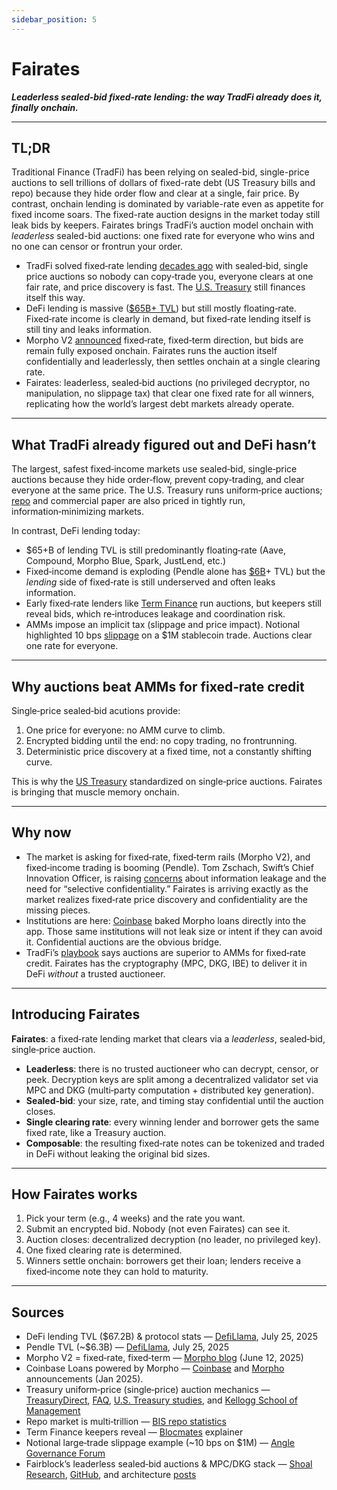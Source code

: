 ```yaml
---
sidebar_position: 5
---
```


# Fairates

***Leaderless sealed‑bid fixed‑rate lending: the way TradFi already does it, finally onchain.***

---

## TL;DR

Traditional Finance (TradFi) has been relying on sealed-bid, single-price auctions to sell trillions of dollars of fixed-rate debt (US Treasury bills and repo) because they hide order flow and clear at a single, fair price. By contrast, onchain lending is dominated by variable-rate even as appetite for fixed income soars. The fixed-rate auction designs in the market today still leak bids by keepers. Fairates brings TradFi’s auction model onchain with *leaderless* sealed-bid auctions: one fixed rate for everyone who wins and no one can censor or frontrun your order. 

- TradFi solved fixed‑rate lending [decades ago](https://home.treasury.gov/system/files/136/archive-documents/upas.pdf) with sealed‑bid, single price auctions so nobody can copy‑trade you, everyone clears at one fair rate, and price discovery is fast. The [U.S. Treasury](https://www.treasurydirect.gov/auctions/how-auctions-work/) still finances itself this way.
- DeFi lending is massive ([$65B+ TVL](https://defillama.com/protocols/lending)) but still mostly floating‑rate. Fixed‑rate income is clearly in demand, but fixed‑rate lending itself is still tiny and leaks information.
- Morpho V2 [announced](https://morpho.org/blog/morpho-v2-liberating-the-potential-of-onchain-loans/) fixed‑rate, fixed‑term direction, but bids are remain fully exposed onchain. Fairates runs the auction itself confidentially and leaderlessly, then settles onchain at a single clearing rate.
- Fairates: leaderless, sealed‑bid auctions (no privileged decryptor, no manipulation, no slippage tax) that clear one fixed rate for all winners, replicating how the world’s largest debt markets already operate.

---

## What TradFi already figured out and DeFi hasn’t

The largest, safest fixed‑income markets use sealed‑bid, single‑price auctions because they hide order‑flow, prevent copy‑trading, and clear everyone at the same price. The U.S. Treasury runs uniform‑price auctions; [repo](https://www.bis.org/publ/cgfs59.pdf) and commercial paper are also priced in tightly run, information‑minimizing markets.

In contrast, DeFi lending today:

- $65+B of lending TVL is still predominantly floating‑rate (Aave, Compound, Morpho Blue, Spark, JustLend, etc.)
- Fixed‑income demand is exploding (Pendle alone has [$6B](https://defillama.com/protocol/pendle)+ TVL) but the *lending* side of fixed‑rate is still underserved and often leaks information.
- Early fixed‑rate lenders like [Term Finance](https://www.blocmates.com/articles/term-finance-introducing-collateralized-fixed-rate-auctions-on-chain) run auctions, but keepers still reveal bids, which re‑introduces leakage and coordination risk.
- AMMs impose an implicit tax (slippage and price impact). Notional highlighted 10 bps [slippage](https://gov.angle.money/t/new-yield-strategy-fixed-rate-lending-on-notional-finance/285) on a $1M stablecoin trade. Auctions clear one rate for everyone.

---

## Why auctions beat AMMs for fixed‑rate credit

Single‑price sealed‑bid acutions provide:

1. One price for everyone: no AMM curve to climb.
2. Encrypted bidding until the end: no copy trading, no frontrunning.
3. Deterministic price discovery at a fixed time, not a constantly shifting curve.

This is why the [US Treasury](https://www.treasurydirect.gov/auctions/how-auctions-work/) standardized on single‑price auctions. Fairates is bringing that muscle memory onchain.

---

## Why now

- The market is asking for fixed‑rate, fixed‑term rails (Morpho V2), and fixed‑income trading is booming (Pendle). Tom Zschach, Swift’s Chief Innovation Officer, is raising [concerns](https://www.linkedin.com/feed/update/urn:li:activity:7354149262349271040/) about information leakage and the need for “selective confidentiality.” Fairates is arriving exactly as the market realizes fixed‑rate price discovery and confidentiality are the missing pieces.
- Institutions are here: [Coinbase](https://www.coinbase.com/en-ca/blog/now-get-a-USDC-loan-without-selling-your-bitcoin) baked Morpho loans directly into the app. Those same institutions will not leak size or intent if they can avoid it. Confidential auctions are the obvious bridge.
- TradFi’s [playbook](https://home.treasury.gov/system/files/136/archive-documents/upas.pdf) says auctions are superior to AMMs for fixed‑rate credit. Fairates has the cryptography (MPC, DKG, IBE) to deliver it in DeFi *without* a trusted auctioneer.

---

## Introducing Fairates

**Fairates**: a fixed‑rate lending market that clears via a *leaderless*, sealed‑bid, single‑price auction.

- **Leaderless**: there is no trusted auctioneer who can decrypt, censor, or peek. Decryption keys are split among a decentralized validator set via MPC and DKG (multi‑party computation + distributed key generation).
- **Sealed‑bid**: your size, rate, and timing stay confidential until the auction closes.
- **Single clearing rate**: every winning lender and borrower gets the same fixed rate, like a Treasury auction.
- **Composable**: the resulting fixed‑rate notes can be tokenized and traded in DeFi without leaking the original bid sizes.

---

## How Fairates works

1. Pick your term (e.g., 4 weeks) and the rate you want.
2. Submit an encrypted bid. Nobody (not even Fairates) can see it.
3. Auction closes: decentralized decryption (no leader, no privileged key).
4. One fixed clearing rate is determined.
5. Winners settle onchain: borrowers get their loan; lenders receive a fixed‑income note they can hold to maturity.

---

## Sources

- DeFi lending TVL ($67.2B) & protocol stats — [DefiLlama](https://defillama.com/protocols/lending), July 25, 2025
- Pendle TVL (~$6.3B) — [DefiLlama](https://defillama.com/protocol/pendle), July 25, 2025
- Morpho V2 = fixed‑rate, fixed‑term — [Morpho blog](https://morpho.org/blog/morpho-v2-liberating-the-potential-of-onchain-loans/) (June 12, 2025)
- Coinbase Loans powered by Morpho — [Coinbase](https://www.coinbase.com/en-ca/blog/now-get-a-USDC-loan-without-selling-your-bitcoin) and [Morpho](https://morpho.org/blog/coinbase-launches-crypto-backed-loans-powered-by-morpho/) announcements (Jan 2025).
- Treasury uniform‑price (single‑price) auction mechanics — [TreasuryDirect](https://www.treasurydirect.gov/auctions/how-auctions-work/), [FAQ](https://www.treasurydirect.gov/help-center/faqs/auction-faqs/), [U.S. Treasury studies](https://home.treasury.gov/system/files/136/archive-documents/upas.pdf), and [Kellogg School of Management](https://www.kellogg.northwestern.edu/faculty/weber/decs-452/Treasury_Report.pdf?utm_source=chatgpt.com)
- Repo market is multi‑trillion — [BIS repo statistics](https://www.bis.org/publ/cgfs59.pdf)
- Term Finance keepers reveal — [Blocmates](https://www.blocmates.com/articles/term-finance-introducing-collateralized-fixed-rate-auctions-on-chain?utm_source=chatgpt.com) explainer
- Notional large‑trade slippage example (~10 bps on $1M) — [Angle Governance Forum](https://gov.angle.money/t/new-yield-strategy-fixed-rate-lending-on-notional-finance/285?utm_source=chatgpt.com)
- Fairblock’s leaderless sealed‑bid auctions & MPC/DKG stack — [Shoal Research](https://www.shoal.gg/p/fairblock-incorruptible-markets-and), [GitHub](https://github.com/Fairblock/fairyring), and architecture [posts](https://medium.com/%400xfairblock/fast-fairy-series-fairyring-architecture-i-d5293e0ce665)